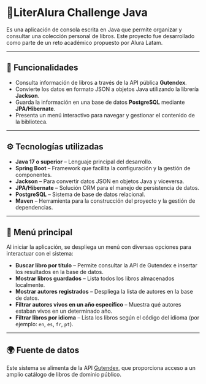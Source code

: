 # 📖LiterAlura Challenge Java
 Es una aplicación de consola escrita en Java que permite organizar y consultar una colección personal de libros. Este proyecto fue desarrollado como parte de un reto académico propuesto por Alura Latam.

---

## 🚀 Funcionalidades

- Consulta información de libros a través de la API pública **Gutendex**.  
- Convierte los datos en formato JSON a objetos Java utilizando la librería **Jackson**.  
- Guarda la información en una base de datos **PostgreSQL** mediante **JPA/Hibernate**.  
- Presenta un menú interactivo para navegar y gestionar el contenido de la biblioteca.

---

## ⚙️ Tecnologías utilizadas

- **Java 17 o superior** – Lenguaje principal del desarrollo.  
- **Spring Boot** – Framework que facilita la configuración y la gestión de componentes.  
- **Jackson** – Para convertir datos JSON en objetos Java y viceversa.  
- **JPA/Hibernate** – Solución ORM para el manejo de persistencia de datos.  
- **PostgreSQL** – Sistema de base de datos relacional.  
- **Maven** – Herramienta para la construcción del proyecto y la gestión de dependencias.

---

## 🧭 Menú principal

Al iniciar la aplicación, se despliega un menú con diversas opciones para interactuar con el sistema:

- **Buscar libro por título** – Permite consultar la API de Gutendex e insertar los resultados en la base de datos.  
- **Mostrar libros guardados** – Lista todos los libros almacenados localmente.  
- **Mostrar autores registrados** – Despliega la lista de autores en la base de datos.  
- **Filtrar autores vivos en un año específico** – Muestra qué autores estaban vivos en un determinado año.  
- **Filtrar libros por idioma** – Lista los libros según el código del idioma (por ejemplo: `en`, `es`, `fr`, `pt`).

---

## 🌍 Fuente de datos
Este sistema se alimenta de la API [Gutendex](https://gutendex.com/), que proporciona acceso a un amplio catálogo de libros de dominio público.
